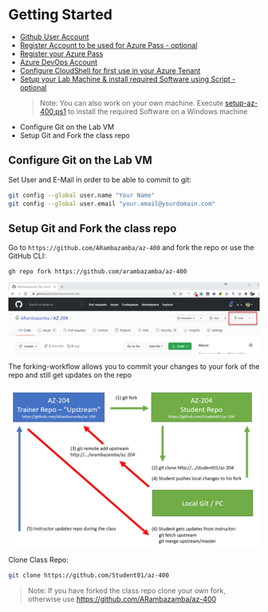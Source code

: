 # Getting Started

- [Github User Account](https://github.com/)
- [Register Account to be used for Azure Pass - optional](https://outlook.live.com/owa/)
- [Register your Azure Pass](../05-AzurePass)
- [Azure DevOps Account](../07-AzDevOps)
- [Configure CloudShell for first use in your Azure Tenant](../04-CLI/#configure-cloud-shell)
- [Setup your Lab Machine & install required Software using Script - optional](../../Setup)
  >Note: You can also work on your own machine. Execute [setup-az-400.ps1](../../Setup/setup-az-400.ps1) to install the required Software on a Windows machine
- Configure Git on the Lab VM
- Setup Git and Fork the class repo

## Configure Git on the Lab VM

Set User and E-Mail in order to be able to commit to git:

```bash
git config --global user.name "Your Name"
git config --global user.email "your.email@yourdomain.com"
```

## Setup Git and Fork the class repo

Go to `https://github.com/ARambazamba/az-400` and fork the repo or use the GitHub CLI:

```
gh repo fork https://github.com/arambazamba/az-400
```

![forking-wf](_images/fork.jpg)

The forking-workflow allows you to commit your changes to your fork of the repo and still get updates on the repo

![forking-wf](_images/forking-workflow.jpg)

Clone Class Repo:

```bash
git clone https://github.com/Student01/az-400
```

> Note: If you have forked the class repo clone your own fork, otherwise use https://github.com/ARambazamba/az-400